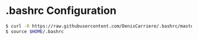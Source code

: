 # .bashrc Configuration

```bash
$ curl -R https://raw.githubusercontent.com/DenisCarriere/.bashrc/master/.bashrc >> $HOME/.bashrc
$ source $HOME/.bashrc
```
